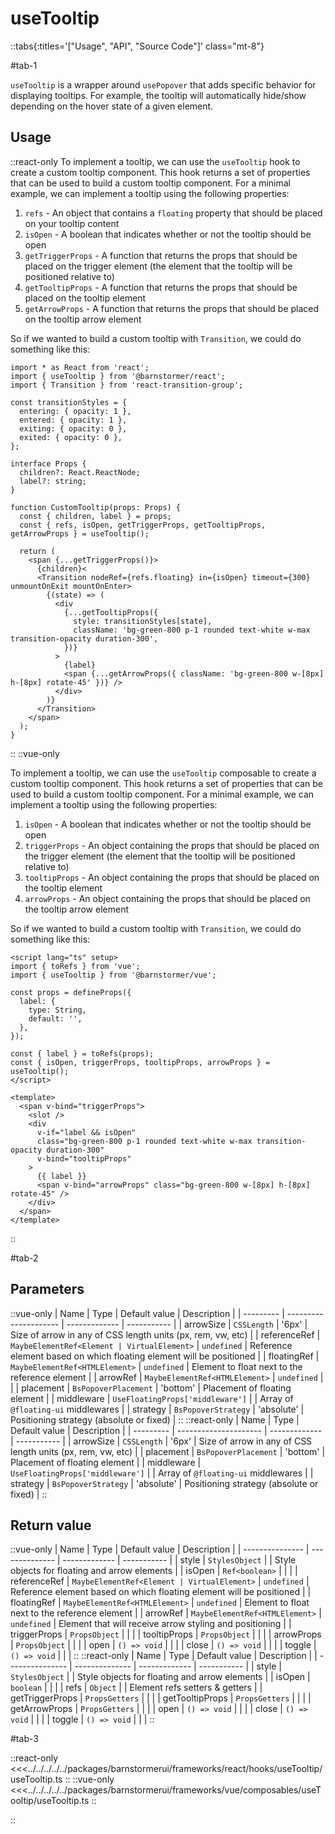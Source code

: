 
# useTooltip

::tabs{:titles='["Usage", "API", "Source Code"]' class="mt-8"}

#tab-1

`useTooltip` is a wrapper around `usePopover` that adds specific behavior for displaying tooltips. For example, the tooltip will automatically hide/show depending on the hover state of a given element.

## Usage



::react-only
To implement a tooltip, we can use the `useTooltip` hook to create a custom tooltip component. This hook returns a set of properties that can be used to build a custom tooltip component. For a minimal example, we can implement a tooltip using the following properties:

1. `refs` - An object that contains a `floating` property that should be placed on your tooltip content
2. `isOpen` - A boolean that indicates whether or not the tooltip should be open
3. `getTriggerProps` - A function that returns the props that should be placed on the trigger element (the element that the tooltip will be positioned relative to)
4. `getTooltipProps` - A function that returns the props that should be placed on the tooltip element
5. `getArrowProps` - A function that returns the props that should be placed on the tooltip arrow element

So if we wanted to build a custom tooltip with `Transition`, we could do something like this:
```tsx
import * as React from 'react';
import { useTooltip } from '@barnstormer/react';
import { Transition } from 'react-transition-group';

const transitionStyles = {
  entering: { opacity: 1 },
  entered: { opacity: 1 },
  exiting: { opacity: 0 },
  exited: { opacity: 0 },
};

interface Props {
  children?: React.ReactNode;
  label?: string;
}

function CustomTooltip(props: Props) {
  const { children, label } = props;
  const { refs, isOpen, getTriggerProps, getTooltipProps, getArrowProps } = useTooltip();

  return (
    <span {...getTriggerProps()}>
      {children}<
      <Transition nodeRef={refs.floating} in={isOpen} timeout={300} unmountOnExit mountOnEnter>
        {(state) => (
          <div
            {...getTooltipProps({
              style: transitionStyles[state],
              className: 'bg-green-800 p-1 rounded text-white w-max transition-opacity duration-300',
            })}
          >
            {label}
            <span {...getArrowProps({ className: 'bg-green-800 w-[8px] h-[8px] rotate-45' })} />
          </div>
        )}
      </Transition>
    </span>
  );
}
```
::
::vue-only

To implement a tooltip, we can use the `useTooltip` composable to create a custom tooltip component. This hook returns a set of properties that can be used to build a custom tooltip component. For a minimal example, we can implement a tooltip using the following properties:

1. `isOpen` - A boolean that indicates whether or not the tooltip should be open
2. `triggerProps` - An object containing the props that should be placed on the trigger element (the element that the tooltip will be positioned relative to)
3. `tooltipProps` - An object containing the props that should be placed on the tooltip element
4. `arrowProps` - An object containing  the props that should be placed on the tooltip arrow element

So if we wanted to build a custom tooltip with `Transition`, we could do something like this:

```vue
<script lang="ts" setup>
import { toRefs } from 'vue';
import { useTooltip } from '@barnstormer/vue';

const props = defineProps({
  label: {
    type: String,
    default: '',
  },
});

const { label } = toRefs(props);
const { isOpen, triggerProps, tooltipProps, arrowProps } = useTooltip();
</script>

<template>
  <span v-bind="triggerProps">
    <slot />
    <div
      v-if="label && isOpen"
      class="bg-green-800 p-1 rounded text-white w-max transition-opacity duration-300"
      v-bind="tooltipProps"
    >
      {{ label }}
      <span v-bind="arrowProps" class="bg-green-800 w-[8px] h-[8px] rotate-45" />
    </div>
  </span>
</template>
```
::

#tab-2

## Parameters

::vue-only
| Name      | Type                  | Default value | Description |
| --------- | --------------------- | ------------- | ----------- |
| arrowSize | `CSSLength`    | '6px'      | Size of arrow in any of CSS length units (px, rem, vw, etc)              |
| referenceRef  | `MaybeElementRef<Element | VirtualElement>` | `undefined`              | Reference element based on which floating element will be positioned  |
| floatingRef  | `MaybeElementRef<HTMLElement>` | `undefined`              | Element to float next to the reference element  |
| arrowRef  | `MaybeElementRef<HTMLElement>`  | `undefined`              |                 |
| placement | `BsPopoverPlacement`    | 'bottom'      | Placement of floating element              |
| middleware    | `UseFloatingProps['middleware']`                 |              | Array of `@floating-ui` middlewares |
| strategy | `BsPopoverStrategy`    | 'absolute'      | Positioning strategy (absolute or fixed)              |
::
::react-only
| Name      | Type                  | Default value | Description |
| --------- | --------------------- | ------------- | ----------- |
| arrowSize | `CSSLength`    | '6px'      | Size of arrow in any of CSS length units (px, rem, vw, etc)              |
| placement | `BsPopoverPlacement`    | 'bottom'      | Placement of floating element              |
| middleware    | `UseFloatingProps['middleware']`                 |              | Array of `@floating-ui` middlewares |
| strategy | `BsPopoverStrategy`    | 'absolute'      | Positioning strategy (absolute or fixed)              |
::

## Return value

::vue-only
| Name            | Type           | Default value | Description |
| --------------- | -------------- | ------------- | ----------- |
| style           | `StylesObject` |               |  Style objects for floating and arrow elements |
| isOpen          | `Ref<boolean>`      |               |             |
| referenceRef  | `MaybeElementRef<Element | VirtualElement>` | `undefined`              | Reference element based on which floating element will be positioned  |
| floatingRef  | `MaybeElementRef<HTMLElement>` | `undefined`              | Element to float next to the reference element  |
| arrowRef  | `MaybeElementRef<HTMLElement>` | `undefined`              | Element that will receive arrow styling and positioning  |
| triggerProps | `PropsObject` |               |             |
| tooltipProps | `PropsObject` |               |             |
| arrowProps   | `PropsObject` |               |             |
| open            | `() => void`   |               |             |
| close           | `() => void`   |               |             |
| toggle          | `() => void`   |               |             |
::
::react-only
| Name            | Type           | Default value | Description |
| --------------- | -------------- | ------------- | ----------- |
| style           | `StylesObject` |               |  Style objects for floating and arrow elements |
| isOpen          | `boolean`      |               |             |
| refs  | `Object`   |               | Element refs setters & getters            |
| getTriggerProps | `PropsGetters` |               |             |
| getTooltipProps | `PropsGetters` |               |             |
| getArrowProps   | `PropsGetters` |               |             |
| open            | `() => void`   |               |             |
| close           | `() => void`   |               |             |
| toggle          | `() => void`   |               |             |
::


#tab-3


::react-only
<<<../../../../../packages/barnstormerui/frameworks/react/hooks/useTooltip/useTooltip.ts
::
::vue-only
<<<../../../../../packages/barnstormerui/frameworks/vue/composables/useTooltip/useTooltip.ts
::


::
